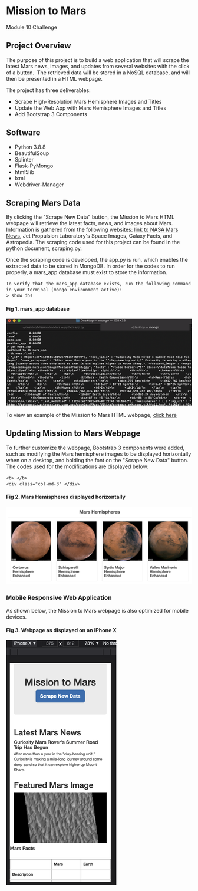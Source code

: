 # Mission to Mars
Module 10 Challenge

## Project Overview
The purpose of this project is to build a web application that will scrape the latest Mars news, images, and updates from several websites with the click of a button.  The retrieved data will be stored in a NoSQL database, and will then be presented in a HTML webpage.

The project has three deliverables:
- Scrape High-Resolution Mars Hemisphere Images and Titles
- Update the Web App with Mars Hemisphere Images and Titles
- Add Bootstrap 3 Components

## Software
- Python 3.8.8
- BeautifulSoup
- Splinter
- Flask-PyMongo
- html5lib
- lxml
- Webdriver-Manager

## Scraping Mars Data
By clicking the "Scrape New Data" button, the Mission to Mars HTML webpage will retrieve the latest facts, news, and images about Mars.  Information is gathered from the following websites: [link to NASA Mars News](https://redplanetscience.com/), Jet Propulsion Laboratory's Space Images, Galaxy Facts, and Astropedia. The scraping code used for this project can be found in the python document, scraping.py.

Once the scraping code is developed, the app.py is run, which enables the extracted data to be stored in MongoDB.  In order for the codes to run properly, a mars_app database must exist to store the information.  
```
To verify that the mars_app database exists, run the following command in your terminal (mongo environment active):
> show dbs
```
#### Fig 1. mars_app database
![fig1](https://github.com/retroxsky06/Mission-to-Mars/blob/main/mongo_mars_app.png)

To view an example of the Mission to Mars HTML webpage, [click here](https://github.com/retroxsky06/Mission-to-Mars/blob/main/Mars_site.png)

## Updating Mission to Mars Webpage
To further customize the webpage, Bootstrap 3 components were added, such as modifying the Mars hemisphere images to be displayed horizontally when on a desktop, and bolding the font on the "Scrape New Data" button.  The codes used for the modifications are displayed below: 
```
<b> </b>
<div class="col-md-3" </div>
```
#### Fig 2. Mars Hemispheres displayed horizontally
![fig2](https://github.com/retroxsky06/Mission-to-Mars/blob/main/Mars_hemispheres.png)

### Mobile Responsive Web Application
As shown below, the Mission to Mars webpage is also optimized for mobile devices.

#### Fig 3. Webpage as displayed on an iPhone X
![fig3](https://github.com/retroxsky06/Mission-to-Mars/blob/main/Mobile_responsive.png)







